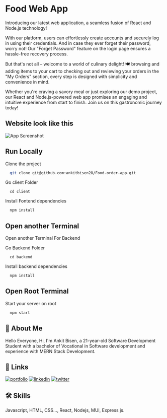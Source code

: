 
# Food Web App 

Introducing our latest web application, a seamless fusion of React and Node.js technology! 

With our platform, users can effortlessly create accounts and securely log in using their credentials. And in case they ever forget their password, worry not! Our "Forget Password" feature on the login page ensures a hassle-free recovery process.

But that's not all – welcome to a world of culinary delight! 🍽️ browsing and adding items to your cart to checking out and reviewing your orders in the "My Orders" section, every step is designed with simplicity and convenience in mind.

Whether you're craving a savory meal or just exploring our demo project, our React and Node.js-powered web app promises an engaging and intuitive experience from start to finish. Join us on this gastronomic journey today!



## Website look like this

![App Screenshot](https://firebasestorage.googleapis.com/v0/b/food-web-app-d840c.appspot.com/o/Screenshot%20from%202023-07-04%2008-51-29.png?alt=media&token=e5186d1e-ee80-4c08-86ec-0818379696f0)


## Run Locally 

Clone the project

```bash
  git clone git@github.com:ankitbisen28/Food-order-app.git
```

Go client Folder 
```   
  cd client
```

Install Fontend dependencies

```bash
  npm install
```

## Open another Terminal 
Open another Terminal For Backend 

Go Backend Folder 
```   
  cd backend
```

Install backend dependencies

```bash
  npm install
```
## Open Root Terminal
Start your server on root

```bash
  npm start
```
## 🚀 About Me
Hello Everyone, 
 Hi, I'm Ankit Bisen, a 21-year-old Software Development Student with a bachelor of Vocational in Software development and experience with MERN Stack Development. 


## 🔗 Links
[![portfolio](https://img.shields.io/badge/my_portfolio-000?style=for-the-badge&logo=ko-fi&logoColor=white)](https://ankitbisen.live/)
[![linkedin](https://img.shields.io/badge/linkedin-0A66C2?style=for-the-badge&logo=linkedin&logoColor=white)](https://www.linkedin.com/in/ankitbisen28)
[![twitter](https://img.shields.io/badge/twitter-1DA1F2?style=for-the-badge&logo=twitter&logoColor=white)](https://twitter.com/ankitbisen28)


## 🛠 Skills
Javascript, HTML, CSS..., React, Nodejs, MUI, Express js. 

